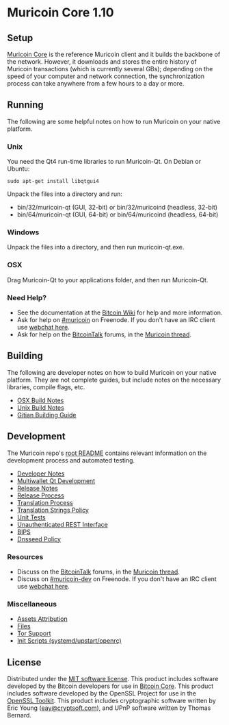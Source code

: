 Muricoin Core 1.10
==================

Setup
---------------------
[Muricoin Core](http://muricoin.com/) is the reference Muricoin client and it builds the backbone of the network. However, it downloads and stores the entire history of Muricoin transactions (which is currently several GBs); depending on the speed of your computer and network connection, the synchronization process can take anywhere from a few hours to a day or more.

Running
---------------------
The following are some helpful notes on how to run Muricoin on your native platform.

### Unix

You need the Qt4 run-time libraries to run Muricoin-Qt. On Debian or Ubuntu:

	sudo apt-get install libqtgui4

Unpack the files into a directory and run:

- bin/32/muricoin-qt (GUI, 32-bit) or bin/32/muricoind (headless, 32-bit)
- bin/64/muricoin-qt (GUI, 64-bit) or bin/64/muricoind (headless, 64-bit)



### Windows

Unpack the files into a directory, and then run muricoin-qt.exe.

### OSX

Drag Muricoin-Qt to your applications folder, and then run Muricoin-Qt.

### Need Help?

* See the documentation at the [Bitcoin Wiki](https://en.bitcoin.it/wiki/Main_Page)
for help and more information.
* Ask for help on [#muricoin](http://webchat.freenode.net?channels=muricoin) on Freenode. If you don't have an IRC client use [webchat here](http://webchat.freenode.net?channels=muricoin).
* Ask for help on the [BitcoinTalk](https://bitcointalk.org/) forums, in the [Muricoin thread](https://bitcointalk.org/index.php?topic=361813.0).

Building
---------------------
The following are developer notes on how to build Muricoin on your native platform. They are not complete guides, but include notes on the necessary libraries, compile flags, etc.

- [OSX Build Notes](build-osx.md)
- [Unix Build Notes](build-unix.md)
- [Gitian Building Guide](gitian-building.md)

Development
---------------------
The Muricoin repo's [root README](https://github.com/muricoin/muricoin/blob/master/README.md) contains relevant information on the development process and automated testing.

- [Developer Notes](developer-notes.md)
- [Multiwallet Qt Development](multiwallet-qt.md)
- [Release Notes](release-notes.md)
- [Release Process](release-process.md)
- [Translation Process](translation_process.md)
- [Translation Strings Policy](translation_strings_policy.md)
- [Unit Tests](unit-tests.md)
- [Unauthenticated REST Interface](REST-interface.md)
- [BIPS](bips.md)
- [Dnsseed Policy](dnsseed-policy.md)

### Resources
* Discuss on the [BitcoinTalk](https://bitcointalk.org/) forums, in the [Muricoin thread](https://bitcointalk.org/index.php?topic=361813.0).
* Discuss on [#muricoin-dev](http://webchat.freenode.net/?channels=muricoin-dev) on Freenode. If you don't have an IRC client use [webchat here](http://webchat.freenode.net/?channels=muricoin-dev).

### Miscellaneous
- [Assets Attribution](assets-attribution.md)
- [Files](files.md)
- [Tor Support](tor.md)
- [Init Scripts (systemd/upstart/openrc)](init.md)

License
---------------------
Distributed under the [MIT software license](http://www.opensource.org/licenses/mit-license.php).
This product includes software developed by the Bitcoin developers for use in [Bitcoin Core](https://www.bitcoin.org/). 
This product includes software developed by the OpenSSL Project for use in the [OpenSSL Toolkit](https://www.openssl.org/). This product includes
cryptographic software written by Eric Young ([eay@cryptsoft.com](mailto:eay@cryptsoft.com)), and UPnP software written by Thomas Bernard.
